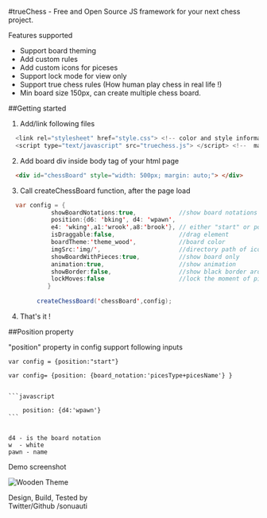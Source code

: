 #trueChess - Free and Open Source JS framework for your next chess project.

Features supported
- Support board theming
- Add custom rules
- Add custom icons for piceses 
- Support lock mode for view only
- Support true chess rules (How human play chess in real life !)
- Min board size 150px, can create multiple chess board.


##Getting started

1.  Add/link following files
```java
  <link rel="stylesheet" href="style.css"> <!-- color and style information -->
  <script type="text/javascript" src="truechess.js"> </script> <!--  main js file -->
```

2.  Add board div inside body tag of your html page

```html
  <div id="chessBoard" style="width: 500px; margin: auto;"> </div>
```

3.  Call createChessBoard function, after the page load

```java
  var config = {
			showBoardNotations:true,			//show board notations 1-8, a-f
			position:{d6: 'bking', d4: 'wpawn',
			e4: 'wking',a1:'wrook',a8:'brook'}, // either "start" or position object
			isDraggable:false,					//drag element			
			boardTheme:'theme_wood',			//board color
			imgSrc:'img/',						//directory path of icons
			showBoardWithPieces:true,			//show board only
			animation:true, 					//show animation 
			showBorder:false,					//show black border around the board
			lockMoves:false						//lock the moment of piceses
	       }
		
		createChessBoard('chessBoard',config);
 ```
 
4.  That's it !

##Position property

"position" property in config support following inputs

	var config = {position:"start"}

	var config= {position: {board_notation:'picesType+picesName'} }

	
	```javascript

		position: {d4:'wpawn'} 
	```	

	
	d4 - is the board notation
	w  - white
	pawn - name 


Demo screenshot

![Wooden Theme](https://github.com/sonuauti/trueChess/blob/main/examples/screenshot.png)


Design, Build, Tested by   
Twitter/Github /sonuauti
